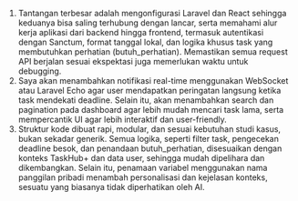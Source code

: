 1. Tantangan terbesar adalah mengonfigurasi Laravel dan React sehingga keduanya bisa saling terhubung dengan lancar, serta memahami alur kerja aplikasi dari backend hingga frontend, termasuk autentikasi dengan Sanctum, format tanggal lokal, dan logika khusus task yang membutuhkan perhatian (butuh_perhatian). Memastikan semua request API berjalan sesuai ekspektasi juga memerlukan waktu untuk debugging.
2. Saya akan menambahkan notifikasi real-time menggunakan WebSocket atau Laravel Echo agar user mendapatkan peringatan langsung ketika task mendekati deadline. Selain itu, akan menambahkan search dan pagination pada dashboard agar lebih mudah mencari task lama, serta mempercantik UI agar lebih interaktif dan user-friendly.
3. Struktur kode dibuat rapi, modular, dan sesuai kebutuhan studi kasus, bukan sekadar generik. Semua logika, seperti filter task, pengecekan deadline besok, dan penandaan butuh_perhatian, disesuaikan dengan konteks TaskHub+ dan data user, sehingga mudah dipelihara dan dikembangkan. Selain itu, penamaan variabel menggunakan nama panggilan pribadi menambah personalisasi dan kejelasan konteks, sesuatu yang biasanya tidak diperhatikan oleh AI.
